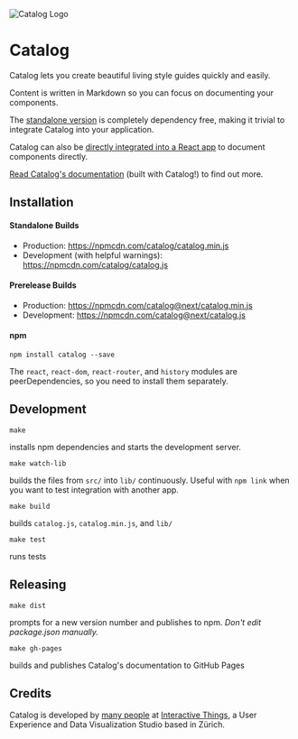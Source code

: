 ![Catalog Logo](https://interactivethings.github.io/catalog/docs/assets/catalog_logo.svg)

# Catalog

Catalog lets you create beautiful living style guides quickly and easily.

Content is written in Markdown so you can focus on documenting your components.

The [standalone version](http://interactivethings.github.io/catalog/#/usage) is completely dependency free, making it trivial to integrate Catalog into your application.

Catalog can also be [directly integrated into a React app](https://interactivethings.github.io/catalog/#/react) to document components directly.

[Read Catalog's documentation](https://interactivethings.github.io/catalog/) (built with Catalog!) to find out more.

## Installation

#### Standalone Builds

- Production: https://npmcdn.com/catalog/catalog.min.js
- Development (with helpful warnings): https://npmcdn.com/catalog/catalog.js

#### Prerelease Builds

- Production: https://npmcdn.com/catalog@next/catalog.min.js
- Development: https://npmcdn.com/catalog@next/catalog.js

#### npm

```
npm install catalog --save
```

The `react`, `react-dom`, `react-router`, and `history` modules are peerDependencies, so you need to install them separately.

## Development

```
make
```

installs npm dependencies and starts the development server.

```
make watch-lib
``` 

builds the files from `src/` into `lib/` continuously. Useful with `npm link` when you want to test integration with another app.

```
make build
```

builds `catalog.js`, `catalog.min.js`, and `lib/`

```
make test
```

runs tests

## Releasing

```
make dist
```

prompts for a new version number and publishes to npm. _Don't edit package.json manually._

```
make gh-pages
```

builds and publishes Catalog's documentation to GitHub Pages

## Credits

Catalog is developed by [many people](https://github.com/interactivethings/catalog/blob/master/AUTHORS) at [Interactive Things](https://www.interactivethings.com/), a User Experience and Data Visualization Studio based in Zürich.
